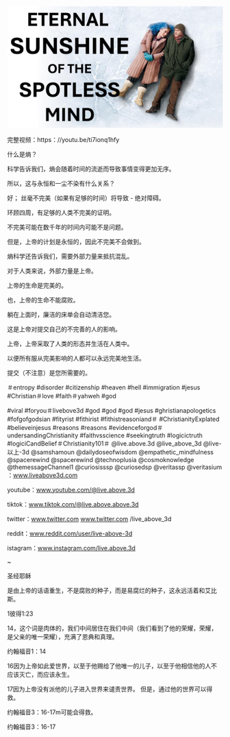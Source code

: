 ![Video cover image](../cover.jpg "cover photo")

完整视频：https：//youtu.be/ti7ionq1hfy

什么是熵？

科学告诉我们，熵会随着时间的流逝而导致事情变得更加无序。

所以，这与永恒和一尘不染有什么关系？

好； 丝毫不完美（如果有足够的时间）将导致 - 绝对障碍。

环顾四周，有足够的人类不完美的证明。

不完美可能在数千年的时间内可能不是问题。

但是，上帝的计划是永恒的，因此不完美不会做到。

熵科学还告诉我们，需要外部力量来抵抗混乱。

对于人类来说，外部力量是上帝。

上帝的生命是完美的。

也，上帝的生命不能腐败。

躺在上面时，廉洁的床单会自动清洁您。

这是上帝对提交自己的不完善的人的影响。

上帝，上帝采取了人类的形态并生活在人类中。

以便所有服从完美影响的人都可以永远完美地生活。

提交（不注意）是您所需要的。


＃entropy #disorder #citizenship #heaven #hell #immigration #jesus #Christian＃love #faith＃yahweh #god

#viral #foryou＃livebove3d #god #god #god #jesus #ghristianapologetics #fofgofgodsian #fityrist #fithirist #fithistreasoniand＃ #ChristianityExplated #believeinjesus #reasons #reasons #evidenceforgod＃undersandingChristianity #faithvsscience #seekingtruth #logicictruth #logiciCandBelief＃Christianity101＃ @live.above.3d @live_above_3d @live- 以上-3d @samshamoun @dailydoseofwisdom @empathetic_mindfulness @spacerewind @spacerewind @technoplusia @cosmoknowledge @themessageChannel1 @curiosisssp @curiosedsp @veritassp @veritasium ：www.liveabove3d.com

youtube：www.youtube.com/@live.above.3d


tiktok：www.tiktok.com/@live.above.above.3d

twitter：www.twitter.com www.twitter.com /live_above_3d

reddit：www.reddit.com/user/live-above-3d

istagram：www.instagram.com/live.above.3d

~

圣经耶稣

是由上帝的话语重生，不是腐败的种子，而是易腐烂的种子，这永远活着和艾比斯。

1彼得1:23


14，这个词是肉体的，我们中间居住在我们中间（我们看到了他的荣耀，荣耀，是父亲的唯一荣耀），充满了恩典和真理。

约翰福音1：14

16因为上帝如此爱世界，以至于他赐给了他唯一的儿子，以至于他相信他的人不应该灭亡，而应该永生。

17因为上帝没有派他的儿子进入世界来谴责世界。 但是，通过他的世界可以得救。

约翰福音3：16-17m可能会得救。

约翰福音3：16-17

